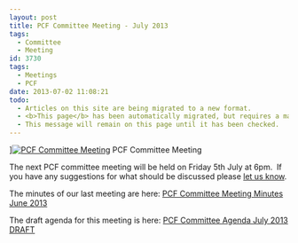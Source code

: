 ```yaml
---
layout: post
title: PCF Committee Meeting - July 2013
tags:
  - Committee
  - Meeting
id: 3730
tags:
  - Meetings
  - PCF
date: 2013-07-02 11:08:21
todo:
  - Articles on this site are being migrated to a new format.
  - <b>This page</b> has been automatically migrated, but requires a manual check-&amp;-tune to ensure the format and links all work as expected.
  - This message will remain on this page until it has been checked.
---
```


][![PCF Committee Meeting](http://www.pompeybug.co.uk/wp-content/uploads/2013/04/Universite-Paris-150x150.jpg)](http://www.pompeybug.co.uk/wp-content/uploads/2013/04/Universite-Paris.jpg) PCF Committee Meeting</figure>

The next PCF committee meeting will be held on Friday 5th July at 6pm.  If you have any suggestions for what should be discussed please [let us know](http://www.pompeybug.co.uk/contact-us/ "Contact Us").

The minutes of our last meeting are here: [PCF Committee Meeting Minutes June 2013](http://www.pompeybug.co.uk/wp-content/uploads/2013/07/PCF-Committee-Meeting-Mins-14Jun13.pdf)

The draft agenda for this meeting is here: [PCF Committee Agenda July 2013 DRAFT](http://www.pompeybug.co.uk/wp-content/uploads/2013/07/PCF-Committee-Agenda-2013-07-05-DRAFT.pdf)